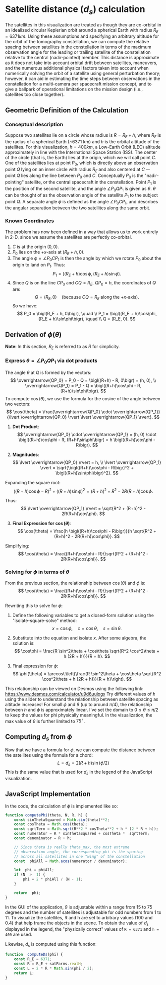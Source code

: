 # Satellite distance ($d_s$) calculation

  

The satellites in this visualization are treated as though they are co-orbital in an idealized circular Keplerian orbit around a spherical Earth with radius $R_E = 6371km$. Using these assumptions and specifying an arbitrary altitude for the orbit of the tomography constellation, we can compute the relative spacing between satellites in the constellation in terms of the maximum observation angle for the leading or trailing satellite of the constellation relative to the central (nadir-pointed) member. This distance is approximate as it does not take into account orbital drift between satellites, maneuvers, and the numerous additional physical factors taken into account when numerically solving the orbit of a satellite using general perturbation theory; however, it can aid in estimating the time steps between observations in the constellation for a multi-camera per spacecraft mission concept, and to give a ballpark of operational limitations on the mission design (i.e., satellites too close together).

  

## Geometric Definition of the Calculation
### Conceptual description
Suppose two satellites lie on a circle whose radius is $R = R_E + h$, where $R_E$ is the radius of a spherical Earth (~6371 km) and $h$ is the orbital altitude of the satellites. For this visualization, $h = 400 km$, a Low-Earth Orbit (LEO) altitude approximately in line with the International Space Station (ISS). The center of the circle (that is, the Earth) lies at the origin, which we will call point $C$. One of the satellites lies at point $P_0$, which is directly above an observation point $Q$ lying on an inner circle with radius $R_E$ and also centered at $C$ -- point $Q$ lies along the line between $P_0$ and $C$. Conceptually $P_0$ is the "nadir-pointing" satellite, or the central spacecraft in the constellation. Point $P_1$ is the position of the second satellite, and the angle $\angle P_0QP_1$ is given as $\theta$. $\theta$ can be thought of as the observation angle of the satellite $P_1$ to the subject point $Q$. A separate angle $\phi$ is defined as the angle $\angle P_0CP_1$, and describes the angular separation between the two satellites along the same orbit.

### Known Coordinates
The problem has now been defined in a way that allows us to work entirely in 2-D, since we assume the satellites are perfectly co-orbital.

1.  $C$ is at the origin $(0, 0)$.
2.  $P_0$ lies on the $+x$-axis at $(R_E + h, 0)$.
3. The angle $\phi = \angle P_0 C P_1$ is then the angle by which we rotate $P_0$ about the origin to land on $P_1$.
Thus:
$$
P_1 = \bigl((R_E+h)\cos\phi, (R_E+h)\sin\phi\bigr).
$$
4. Since $Q$ is on the line $C P_0$ and $CQ = R_E$, $QP_0 = h$, the coordinates of $Q$ are:
$$
Q = (R_E, 0) \quad \text{(because \(CQ = R_E\) along the \(+x\)-axis)}.
$$
So we have:
$$
P_0 = \bigl(R_E + h, 0\bigr), \quad \\
P_1 = \bigl((R_E + h)\cos\phi, (R_E + h)\sin\phi\bigr), \quad \\
Q = (R_E, 0).
$$

## Derivation of $\phi(\theta)$

**Note**: In this section, $R_E$ is referred to as $R$ for simplicity.

### Express $\theta = \angle P_0 Q P_1$ via dot products

The angle $\theta$ at $Q$ is formed by the vectors:
$$
\overrightarrow{QP_0} = P_0 - Q = \bigl((R+h) - R, 0\bigr) = (h, 0), \\
\overrightarrow{QP_1} = P_1 - Q = \bigl((R+h)\cos\phi - R, (R+h)\sin\phi\bigr).
$$
To compute $\cos(\theta)$, we use the formula for the cosine of the angle between two vectors:
$$
\cos(\theta) = \frac{\overrightarrow{QP_0} \cdot \overrightarrow{QP_1}}{\lvert \overrightarrow{QP_0} \rvert \lvert \overrightarrow{QP_1} \rvert}.
$$

1. **Dot Product**:
$$
\overrightarrow{QP_0} \cdot \overrightarrow{QP_1} = (h, 0) \cdot \bigl((R+h)\cos\phi - R, (R+h)\sin\phi\bigr) = h \bigl((R+h)\cos\phi - R\bigr).
$$

2. **Magnitudes**:
$$
\lvert \overrightarrow{QP_0} \rvert = h, \\
\lvert \overrightarrow{QP_1} \rvert = \sqrt{\bigl((R+h)\cos\phi - R\bigr)^2 + \bigl((R+h)\sin\phi\bigr)^2}.
$$

Expanding the square root:
$$
\bigl((R+h)\cos\phi - R\bigr)^2 + \bigl((R+h)\sin\phi\bigr)^2 = (R+h)^2 + R^2 - 2R(R+h)\cos\phi.
$$

Thus:
$$
\lvert \overrightarrow{QP_1} \rvert = \sqrt{R^2 + (R+h)^2 - 2R(R+h)\cos\phi}.
$$

3. **Final Expression for $\cos(\theta)$**:
$$
\cos(\theta) = \frac{h \bigl((R+h)\cos\phi - R\bigr)}{h \sqrt{R^2 + (R+h)^2 - 2R(R+h)\cos\phi}}.
$$

Simplifying:
$$
\cos(\theta) = \frac{(R+h)\cos\phi - R}{\sqrt{R^2 + (R+h)^2 - 2R(R+h)\cos\phi}}.
$$

### Solving for $\phi$ in terms of $\theta$

From the previous section, the relationship between $\cos(\theta)$ and $\phi$ is:
$$
\cos(\theta) = \frac{(R+h)\cos\phi - R}{\sqrt{R^2 + (R+h)^2 - 2R(R+h)\cos\phi}}.
$$

Rewriting this to solve for $\phi$:

1. Define the following variables to get a closed-form solution using the "isolate-square-solve" method:
$$
x = \cos\phi, \quad c = \cos\theta, \quad s = \sin\theta.
$$

2. Substitute into the equation and isolate $x$. After some algebra, the solution is:
$$
\cos\phi = \frac{R \sin^2\theta + \cos\theta \sqrt{R^2 \cos^2\theta + h (2R + h)}}{R + h}.
$$

3. Final expression for $\phi$:
$$
\phi(\theta) = \arccos\!\left(\frac{R \sin^2\theta + \cos\theta \sqrt{R^2 \cos^2\theta + h (2R + h)}}{R + h}\right).
$$

This relationship can be viewed on Desmos using the following link: https://www.desmos.com/calculator/u9d6uulogx
Try different values of $h$ using the slider to understand the relationship between satellite spacing as altitude increases! For small $\phi$ and $\theta$ (up to around $\pi/4$), the relationship between $h$ and $\phi$ is approximately linear. I've set the domain to $0 \leq \theta \leq \pi/2$ to keep the values for phi physically meaningful. In the visualization, the max value of $\theta$ is further limited to $75^\circ$.

## Computing $d_s$ from $\phi$
Now that we have a formula for $\phi$, we can compute the distance between the satellites using the formula for a chord:
$$
L =d_s = 2(R+h)\sin(\phi/2)
$$
This is the same value that is used for $d_s$ in the legend of the JavaScript visualization. 

## JavaScript Implementation
In the code, the calculation of $\phi$ is implemented like so:
```javascript
function computePhi(theta, N, R, h) {
	const sinThetaSquared = Math.sin(theta)**2;
	const cosTheta = Math.cos(theta);
	const sqrtTerm = Math.sqrt(R**2 * cosTheta**2 + h * (2 * R + h));
	const numerator = R * sinThetaSquared + cosTheta *  sqrtTerm;
	const denominator = R + h;

	// Since theta is really theta_max, the most extreme
	// observation angle, the corresponding phi is the spacing
	// across all satellites in one "wing" of the constellation
	const  phiAll = Math.acos(numerator / denominator);

	let  phi = phiAll;
	if (N  >  1) {
		phi = 2 * phiAll / (N - 1);
	}

	return  phi;
}
```
In the GUI of the application, $\theta$ is adjustable within a range from 15 to 75 degrees and the number of satellites is adjustable for odd numbers from 1 to 11. To visualize the satellites, R and h are set to arbitrary values (100 and 0.4) that help frame the objects in the scene. To obtain the value of $d_s$ displayed in the legend, the "physically correct" values of `R = 6371` and `h = 400` are used.

Likewise, $d_s$ is computed using this function:
```javascript
function  computeDs(phi) {
	const R_E = 6371;
	const R = R_E + satParms.realH;
	const L = 2 * R * Math.sin(phi / 2);
	return L;
}
```